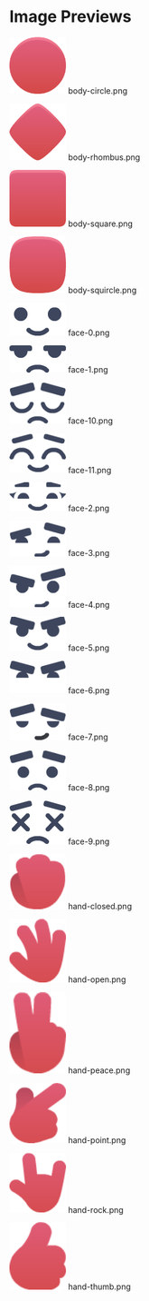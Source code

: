 # Image Previews

<img src="body-circle.png" width="100" /> body-circle.png<br>

<img src="body-rhombus.png" width="100" /> body-rhombus.png<br>

<img src="body-square.png" width="100" /> body-square.png<br>

<img src="body-squircle.png" width="100" /> body-squircle.png<br>

<img src="face-0.png" width="100" /> face-0.png<br>

<img src="face-1.png" width="100" /> face-1.png<br>

<img src="face-10.png" width="100" /> face-10.png<br>

<img src="face-11.png" width="100" /> face-11.png<br>

<img src="face-2.png" width="100" /> face-2.png<br>

<img src="face-3.png" width="100" /> face-3.png<br>

<img src="face-4.png" width="100" /> face-4.png<br>

<img src="face-5.png" width="100" /> face-5.png<br>

<img src="face-6.png" width="100" /> face-6.png<br>

<img src="face-7.png" width="100" /> face-7.png<br>

<img src="face-8.png" width="100" /> face-8.png<br>

<img src="face-9.png" width="100" /> face-9.png<br>

<img src="hand-closed.png" width="100" /> hand-closed.png<br>

<img src="hand-open.png" width="100" /> hand-open.png<br>

<img src="hand-peace.png" width="100" /> hand-peace.png<br>

<img src="hand-point.png" width="100" /> hand-point.png<br>

<img src="hand-rock.png" width="100" /> hand-rock.png<br>

<img src="hand-thumb.png" width="100" /> hand-thumb.png<br>

